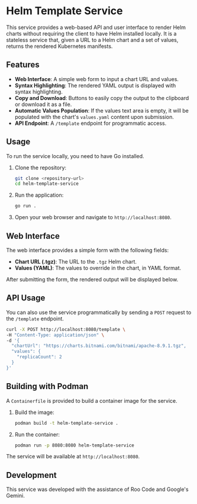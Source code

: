 # Helm Template Service

This service provides a web-based API and user interface to render Helm charts without requiring the client to have Helm installed locally. It is a stateless service that, given a URL to a Helm chart and a set of values, returns the rendered Kubernetes manifests.

## Features

*   **Web Interface**: A simple web form to input a chart URL and values.
*   **Syntax Highlighting**: The rendered YAML output is displayed with syntax highlighting.
*   **Copy and Download**: Buttons to easily copy the output to the clipboard or download it as a file.
*   **Automatic Values Population**: If the values text area is empty, it will be populated with the chart's `values.yaml` content upon submission.
*   **API Endpoint**: A `/template` endpoint for programmatic access.

## Usage

To run the service locally, you need to have Go installed.

1.  Clone the repository:
    ```bash
    git clone <repository-url>
    cd helm-template-service
    ```

2.  Run the application:
    ```bash
    go run .
    ```

3.  Open your web browser and navigate to `http://localhost:8080`.

## Web Interface

The web interface provides a simple form with the following fields:

*   **Chart URL (.tgz)**: The URL to the `.tgz` Helm chart.
*   **Values (YAML)**: The values to override in the chart, in YAML format.

After submitting the form, the rendered output will be displayed below.

## API Usage

You can also use the service programmatically by sending a `POST` request to the `/template` endpoint.

```bash
curl -X POST http://localhost:8080/template \
-H "Content-Type: application/json" \
-d '{
  "chartUrl": "https://charts.bitnami.com/bitnami/apache-8.9.1.tgz",
  "values": {
    "replicaCount": 2
  }
}'
```

## Building with Podman

A `Containerfile` is provided to build a container image for the service.

1.  Build the image:
    ```bash
    podman build -t helm-template-service .
    ```

2.  Run the container:
    ```bash
    podman run -p 8080:8080 helm-template-service
    ```

The service will be available at `http://localhost:8080`.

## Development

This service was developed with the assistance of Roo Code and Google's Gemini.
